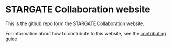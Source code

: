 # STARGATE Collaboration website

This is the github repo form the STARGATE Collaboration website. 

For information about how to contribute to this website, see the [contributing guide](CONTRIBUTING.md)
